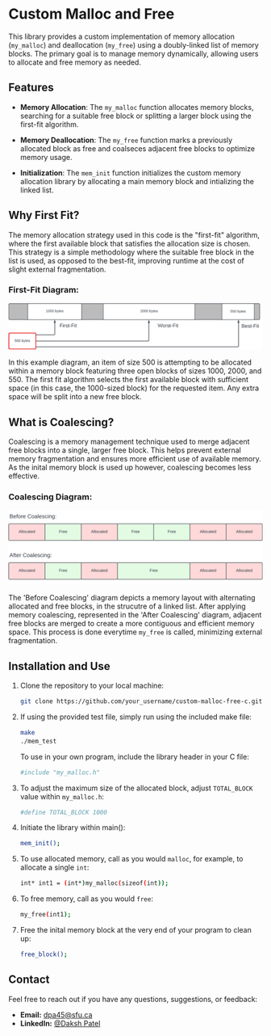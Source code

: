 # Custom Malloc and Free

This library provides a custom implementation of memory allocation (`my_malloc`) and deallocation (`my_free`) using a doubly-linked list of memory blocks. The primary goal is to manage memory dynamically, allowing users to allocate and free memory as needed.

## Features

- **Memory Allocation**: The `my_malloc` function allocates memory blocks, searching for a suitable free block or splitting a larger block using the first-fit algorithm.

- **Memory Deallocation**: The `my_free` function marks a previously allocated block as free and coalseces adjacent free blocks to optimize memory usage.

- **Initialization**: The `mem_init` function initializes the custom memory allocation library by allocating a main memory block and intializing the linked list.

## Why First Fit?

The memory allocation strategy used in this code is the "first-fit" algorithm, where the first available block that satisfies the allocation size is chosen. This strategy is a simple methodology where the suitable free block in the list is used, as opposed to the best-fit, improving runtime at the cost of slight external fragmentation.

### First-Fit Diagram:

![First-Fit Diagram](images/first-fit.png)

In this example diagram, an item of size 500 is attempting to be allocated within a memory block featuring three open blocks of sizes 1000, 2000, and 550. The first fit algorithm selects the first available block with sufficient space (in this case, the 1000-sized block) for the requested item. Any extra space will be split into a new free block.

## What is Coalescing?

Coalescing is a memory management technique used to merge adjacent free blocks into a single, larger free block. This helps prevent external memory fragmentation and ensures more efficient use of available memory. As the inital memory block is used up however, coalescing becomes less effective.

### Coalescing Diagram:

![Coalescing Diagram](images/coalescing.png)

The 'Before Coalescing' diagram depicts a memory layout with alternating allocated and free blocks, in the strucutre of a linked list. After applying memory coalescing, represented in the 'After Coalescing' diagram, adjacent free blocks are merged to create a more contiguous and efficient memory space. This process is done everytime `my_free` is called, minimizing external fragmentation.

## Installation and Use

1. Clone the repository to your local machine:

   ```bash
   git clone https://github.com/your_username/custom-malloc-free-c.git
   ```

2. If using the provided test file, simply run using the included make file:

    ```bash
    make
    ./mem_test
    ```

    To use in your own program, include the library header in your C file:

    ```bash
    #include "my_malloc.h"
    ```

3. To adjust the maximum size of the allocated block, adjust `TOTAL_BLOCK` value within `my_malloc.h`:

    ```bash
    #define TOTAL_BLOCK 1000
    ```

4. Initiate the library within main():

    ```bash
    mem_init();
    ```

5. To use allocated memory, call as you would `malloc`, for example, to allocate a single `int`:

    ```bash
    int* int1 = (int*)my_malloc(sizeof(int));
    ```

6. To free memory, call as you would `free`:

    ```bash
    my_free(int1);
    ```

7. Free the inital memory block at the very end of your program to clean up:

    ```bash
    free_block();
    ```

## Contact

Feel free to reach out if you have any questions, suggestions, or feedback:

- **Email:** dpa45@sfu.ca
- **LinkedIn:** [@Daksh Patel](https://www.linkedin.com/in/daksh-patel-956622290/)